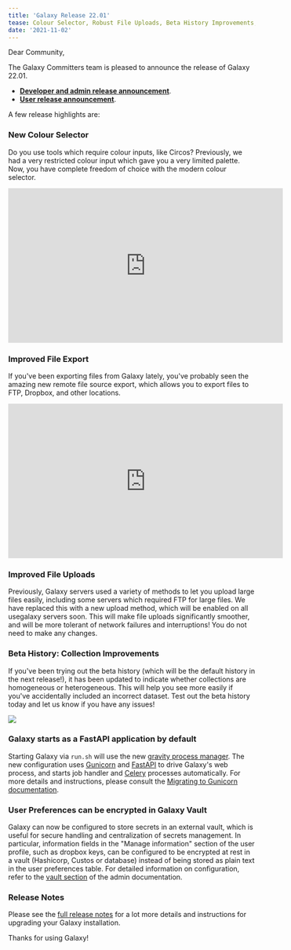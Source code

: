 ```yaml
---
title: 'Galaxy Release 22.01'
tease: Colour Selector, Robust File Uploads, Beta History Improvements, FastAPI, Galaxy Vault & much more!
date: '2021-11-02'
---
```


Dear Community,

The Galaxy Committers team is pleased to announce the release of Galaxy 22.01.

- **[Developer and admin release announcement](https://docs.galaxyproject.org/en/master/releases/22.01_announce.html)**. 
- **[User release announcement](https://docs.galaxyproject.org/en/master/releases/22.01_announce_user.html)**.

A few release highlights are:

### New Colour Selector

Do you use tools which require colour inputs, like Circos? Previously, we
had a very restricted colour input which gave you a very limited
palette. Now, you have complete freedom of choice with the modern colour
selector.

<iframe width="560" height="315" src="https://www.youtube-nocookie.com/embed/l2DSGWFEzyM" frameborder="0" allow="accelerometer; autoplay; clipboard-write; encrypted-media; gyroscope; picture-in-picture" allowfullscreen></iframe>

### Improved File Export

If you've been exporting files from Galaxy lately, you've probably
seen the amazing new remote file source export, which allows you to
export files to FTP, Dropbox, and other locations.

<iframe width="560" height="315" src="https://www.youtube-nocookie.com/embed/0zxux0AmS2w" frameborder="0" allow="accelerometer; autoplay; clipboard-write; encrypted-media; gyroscope; picture-in-picture" allowfullscreen></iframe>

### Improved File Uploads

Previously, Galaxy servers used a variety of methods to let you upload
large files easily, including some servers which required FTP for large
files. We have replaced this with a new upload method, which will be enabled on all usegalaxy servers soon.
This will make file uploads significantly smoother, and will be more tolerant of network
failures and interruptions! You do not need to make any changes.

### Beta History: Collection Improvements

If you've been trying out the beta history (which will be the default
history in the next release!), it has been updated to indicate whether collections
are homogeneous or heterogeneous. This will help you see more easily if
you've accidentally included an incorrect dataset. Test out the beta
history today and let us know if you have any issues!

![](https://user-images.githubusercontent.com/46503462/146426341-d16d07d8-164b-40ef-976a-52e73d94bfc9.png)

### Galaxy starts as a FastAPI application by default

Starting Galaxy via ``run.sh`` will use the new [gravity process manager](https://github.com/galaxyproject/gravity).
The new configuration uses [Gunicorn](https://gunicorn.org/) and [FastAPI](https://fastapi.tiangolo.com/) to drive Galaxy's web process,
and starts job handler and [Celery](https://docs.celeryproject.org/) processes automatically.
For more details and instructions, please consult the [Migrating to Gunicorn documentation](https://docs.galaxyproject.org/en/latest/admin/migrating_to_gunicorn).

### User Preferences can be encrypted in Galaxy Vault

Galaxy can now be configured to store secrets in an external vault, which is useful for secure handling and centralization of secrets management.
In particular, information fields in the "Manage information" section of the user profile, such as dropbox keys, can be configured to be encrypted
at rest in a vault (Hashicorp, Custos or database) instead of being stored as plain text in the user preferences table. For detailed information on
configuration, refer to the [vault section](https://docs.galaxyproject.org/en/release_22.01/admin/special_topics/vault.html) of the admin documentation.

### Release Notes

Please see the [full release notes](https://docs.galaxyproject.org/en/latest/releases/22.01_announce.html) for a lot more
details and instructions for upgrading your Galaxy installation.

Thanks for using Galaxy!
